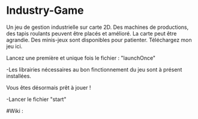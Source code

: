 # Industry-Game
Un jeu de gestion industrielle sur carte 2D. Des machines de productions, des tapis roulants peuvent être placés et amélioré. La carte peut être agrandie. Des minis-jeux sont disponibles pour patienter. Téléchargez mon jeu ici.

Lancez une première et unique fois le fichier : "launchOnce"

-Les librairies nécessaires au bon finctionnement du jeu sont à présent installées.

Vous êtes désormais prêt à jouer !

-Lancer le fichier "start"

#Wiki :
